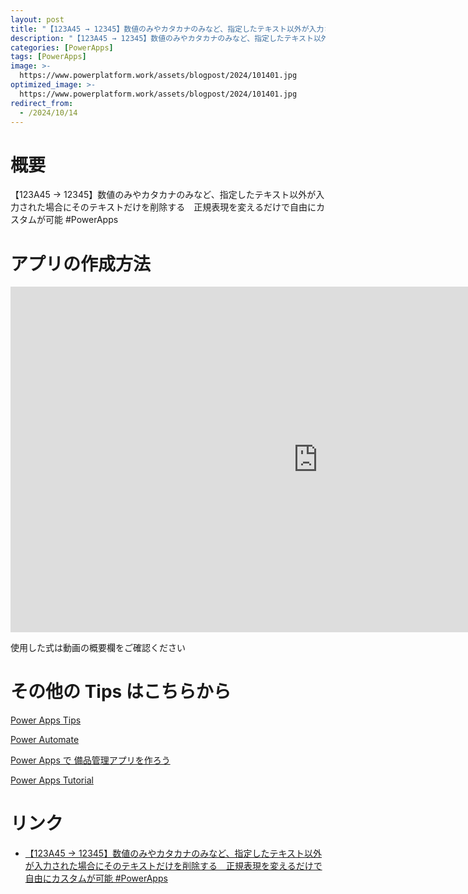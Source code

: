 ```yaml
---
layout: post
title: "【123A45 → 12345】数値のみやカタカナのみなど、指定したテキスト以外が入力された場合にそのテキストだけを削除する　正規表現を変えるだけで自由にカスタムが可能 #PowerApps"
description: "【123A45 → 12345】数値のみやカタカナのみなど、指定したテキスト以外が入力された場合にそのテキストだけを削除する　正規表現を変えるだけで自由にカスタムが可能 #PowerAppsを動画で分かりやすく解説"
categories: [PowerApps]
tags: [PowerApps]
image: >-
  https://www.powerplatform.work/assets/blogpost/2024/101401.jpg
optimized_image: >-
  https://www.powerplatform.work/assets/blogpost/2024/101401.jpg
redirect_from:
  - /2024/10/14
---
```



#  概要

【123A45 → 12345】数値のみやカタカナのみなど、指定したテキスト以外が入力された場合にそのテキストだけを削除する　正規表現を変えるだけで自由にカスタムが可能 #PowerApps


# アプリの作成方法

<iframe width="983" height="553" src="https://www.youtube.com/embed/2B7i6TEwpyY" title="YouTube video player" frameborder="0" allow="accelerometer; autoplay; clipboard-write; encrypted-media; gyroscope; picture-in-picture" allowfullscreen></iframe>


使用した式は動画の概要欄をご確認ください


# その他の Tips はこちらから

[Power Apps Tips](https://www.youtube.com/watch?v=VrAQf3JQ7yM&list=PLVhFi1fb3DqakSLVMn22DDcySXh9jtzi- )


[Power Automate](https://www.youtube.com/watch?v=-YnJYT0ASEM&list=PLVhFi1fb3Dqbzic6GieqnLFgD3aTj-eHA)


[Power Apps で 備品管理アプリを作ろう](https://www.youtube.com/playlist?list=PLVhFi1fb3DqZM3HKb8Hea6XEL96990Fyn)


[Power Apps Tutorial](https://www.youtube.com/playlist?list=PLVhFi1fb3DqalxpL974VvAJvV4iWoSbe_)


# リンク


- [【123A45 → 12345】数値のみやカタカナのみなど、指定したテキスト以外が入力された場合にそのテキストだけを削除する　正規表現を変えるだけで自由にカスタムが可能 #PowerApps](https://www.youtube.com/watch?v=2B7i6TEwpyY)

